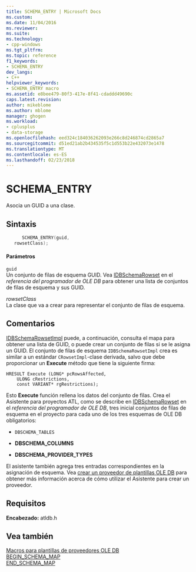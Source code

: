 ```yaml
---
title: SCHEMA_ENTRY | Microsoft Docs
ms.custom: 
ms.date: 11/04/2016
ms.reviewer: 
ms.suite: 
ms.technology:
- cpp-windows
ms.tgt_pltfrm: 
ms.topic: reference
f1_keywords:
- SCHEMA_ENTRY
dev_langs:
- C++
helpviewer_keywords:
- SCHEMA_ENTRY macro
ms.assetid: e8bee479-80f3-417e-8f41-cdaddd49690c
caps.latest.revision: 
author: mikeblome
ms.author: mblome
manager: ghogen
ms.workload:
- cplusplus
- data-storage
ms.openlocfilehash: eed324c184036262093e266c8d246874cd2865a7
ms.sourcegitcommit: d51ed21ab2b434535f5c1d553b22e432073e1478
ms.translationtype: MT
ms.contentlocale: es-ES
ms.lasthandoff: 02/23/2018
---
```

# <a name="schemaentry"></a>SCHEMA_ENTRY
Asocia un GUID a una clase.  
  
## <a name="syntax"></a>Sintaxis  
  
```cpp
      SCHEMA_ENTRY(guid,  
   rowsetClass);   
```  
  
#### <a name="parameters"></a>Parámetros  
 `guid`  
 Un conjunto de filas de esquema GUID. Vea [IDBSchemaRowset](https://msdn.microsoft.com/en-us/library/ms713686.aspx) en el *referencia del programador de OLE DB* para obtener una lista de conjuntos de filas de esquema y sus GUID.  
  
 *rowsetClass*  
 La clase que va a crear para representar el conjunto de filas de esquema.  
  
## <a name="remarks"></a>Comentarios  
 [IDBSchemaRowsetImpl](../../data/oledb/idbschemarowsetimpl-class.md) puede, a continuación, consulta el mapa para obtener una lista de GUID, o puede crear un conjunto de filas si se le asigna un GUID. El conjunto de filas de esquema `IDBSchemaRowsetImpl` crea es similar a un estándar `CRowsetImpl`-clase derivada, salvo que debe proporcionar un **Execute** método que tiene la siguiente firma:  
  
```  
HRESULT Execute (LONG* pcRowsAffected,  
    ULONG cRestrictions,  
    const VARIANT* rgRestrictions);  
```  
  
 Esto **Execute** función rellena los datos del conjunto de filas. Crea el Asistente para proyectos ATL, como se describe en [IDBSchemaRowset](https://msdn.microsoft.com/en-us/library/ms713686.aspx) en el *referencia del programador de OLE DB*, tres inicial conjuntos de filas de esquema en el proyecto para cada uno de los tres esquemas de OLE DB obligatorios:  
  
-   `DBSCHEMA_TABLES`  
  
-   **DBSCHEMA_COLUMNS**  
  
-   **DBSCHEMA_PROVIDER_TYPES**  
  
 El asistente también agrega tres entradas correspondientes en la asignación de esquema. Vea [crear un proveedor de plantillas OLE DB](../../data/oledb/creating-an-ole-db-provider.md) para obtener más información acerca de cómo utilizar el Asistente para crear un proveedor.  
  
## <a name="requirements"></a>Requisitos  
 **Encabezado:** atldb.h  
  
## <a name="see-also"></a>Vea también  
 [Macros para plantillas de proveedores OLE DB](../../data/oledb/macros-for-ole-db-provider-templates.md)   
 [BEGIN_SCHEMA_MAP](../../data/oledb/begin-schema-map.md)   
 [END_SCHEMA_MAP](../../data/oledb/end-schema-map.md)